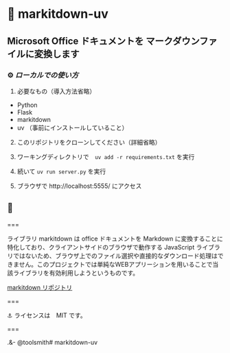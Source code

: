# 📂 markitdown-uv

## Microsoft Office ドキュメントを マークダウンファイルに変換します

### ⚙️ *ローカルでの使い方*

1. 必要なもの（導入方法省略）
- Python
- Flask
- markitdown
- uv （事前にインストールしていること）
  
2. このリポジトリをクローンしてください（詳細省略）  

3. ワーキングディレクトリで　`uv add -r requirements.txt` を実行  

4. 続いて `uv run server.py` を実行  

5. ブラウザで http://localhost:5555/ にアクセス  


## 🚀

===

ライブラリ markitdown は office ドキュメントを Markdown に変換することに特化しており、クライアントサイドのブラウザで動作する JavaScript ライブラリではないため、ブラウザ上でのファイル選択や直接的なダウンロード処理はできません。このプロジェクトでは単純なWEBアプリーションを用いることで当該ライブラリを有効利用しようというものです。

[markitdown リポジトリ](https://github.com/microsoft/markitdown)


===

⚓️ ライセンスは　MIT です。

===

.&- @toolsmith# markitdown-uv

